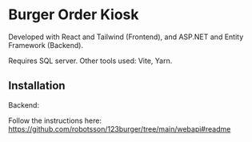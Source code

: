 # Burger Order Kiosk 

Developed with React and Tailwind (Frontend), and ASP.NET and Entity Framework (Backend).

Requires SQL server. Other tools used: Vite, Yarn.

## Installation 

Backend:

Follow the instructions here: https://github.com/robotsson/123burger/tree/main/webapi#readme
